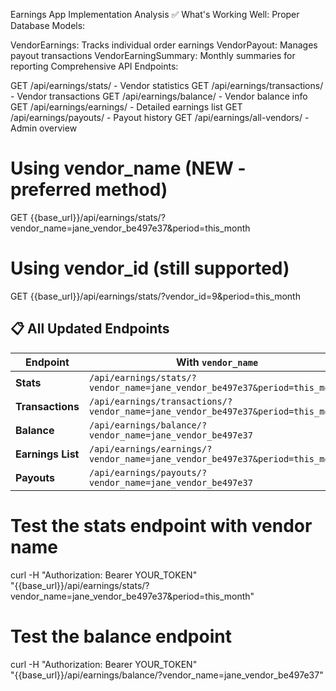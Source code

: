 Earnings App Implementation Analysis
✅ What's Working Well:
Proper Database Models:

VendorEarnings: Tracks individual order earnings
VendorPayout: Manages payout transactions
VendorEarningSummary: Monthly summaries for reporting
Comprehensive API Endpoints:

GET /api/earnings/stats/ - Vendor statistics
GET /api/earnings/transactions/ - Vendor transactions
GET /api/earnings/balance/ - Vendor balance info
GET /api/earnings/earnings/ - Detailed earnings list
GET /api/earnings/payouts/ - Payout history
GET /api/earnings/all-vendors/ - Admin overview


# Using vendor_name (NEW - preferred method)
GET {{base_url}}/api/earnings/stats/?vendor_name=jane_vendor_be497e37&period=this_month

# Using vendor_id (still supported)
GET {{base_url}}/api/earnings/stats/?vendor_id=9&period=this_month


## 📋 All Updated Endpoints

| Endpoint        | With `vendor_name`                                                                 | With `vendor_id`                                               |
|-----------------|-----------------------------------------------------------------------------------|----------------------------------------------------------------|
| **Stats**       | `/api/earnings/stats/?vendor_name=jane_vendor_be497e37&period=this_month`          | `/api/earnings/stats/?vendor_id=9&period=this_month`           |
| **Transactions**| `/api/earnings/transactions/?vendor_name=jane_vendor_be497e37&period=this_month`   | `/api/earnings/transactions/?vendor_id=9&period=this_month`    |
| **Balance**     | `/api/earnings/balance/?vendor_name=jane_vendor_be497e37`                         | `/api/earnings/balance/?vendor_id=9`                           |
| **Earnings List**| `/api/earnings/earnings/?vendor_name=jane_vendor_be497e37&period=this_month`      | `/api/earnings/earnings/?vendor_id=9&period=this_month`        |
| **Payouts**     | `/api/earnings/payouts/?vendor_name=jane_vendor_be497e37`                         | `/api/earnings/payouts/?vendor_id=9`                           |


# Test the stats endpoint with vendor name
curl -H "Authorization: Bearer YOUR_TOKEN" \
"{{base_url}}/api/earnings/stats/?vendor_name=jane_vendor_be497e37&period=this_month"

# Test the balance endpoint  
curl -H "Authorization: Bearer YOUR_TOKEN" \
"{{base_url}}/api/earnings/balance/?vendor_name=jane_vendor_be497e37"